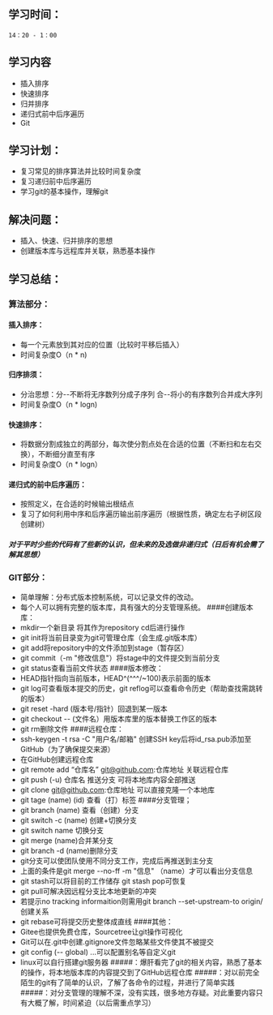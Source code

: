 ## 学习时间：
	14：20 - 1：00
## 学习内容
* 插入排序
* 快速排序
* 归并排序
* 递归式前中后序遍历
* Git
## 学习计划：
* 复习常见的排序算法并比较时间复杂度
* 复习递归前中后序遍历
* 学习git的基本操作，理解git
## 解决问题：
* 插入、快速、归并排序的思想
* 创建版本库与远程库并关联，熟悉基本操作
## 学习总结：
### 算法部分：
#### 插入排序：
*	每一个元素放到其对应的位置（比较时平移后插入）
*   时间复杂度O（n * n)
#### 归序排须：
*   分治思想：分--不断将无序数列分成子序列 合--将小的有序数列合并成大序列
*	时间复杂度O（n * logn)
#### 快速排序：
*   将数据分割成独立的两部分，每次使分割点处在合适的位置（不断扫和左右交换），不断细分直至有序
*   时间复杂度O（n * logn）
#### 递归式的前中后序遍历：
*   按照定义，在合适的时候输出根结点
*	复习了如何利用中序和后序遍历输出前序遍历（根据性质，确定左右子树区段创建树）
##### 对于平时少些的代码有了些新的认识，但未来的及选做非递归式（日后有机会需了解其思想）
### GIT部分：
* 简单理解：分布式版本控制系统，可以记录文件的改动。
* 每个人可以拥有完整的版本库，具有强大的分支管理系统。
####创建版本库：
* mkdir一个新目录 将其作为repository cd后进行操作
* git init将当前目录变为git可管理仓库（会生成.git版本库）
* git add将repository中的文件添加到stage（暂存区）
* git commit（-m "修改信息"）将stage中的文件提交到当前分支
* git status查看当前文件状态
####版本修改：
* HEAD指针指向当前版本，HEAD^(^^^/~100)表示前面的版本
* git log可查看版本提交的历史，git reflog可以查看命令历史（帮助查找需跳转的版本）
* git reset -hard (版本号/指针）回退到某一版本
* git checkout -- (文件名）用版本库里的版本替换工作区的版本
* git rm删除文件
####远程仓库：
* ssh-keygen -t rsa -C "用户名/邮箱" 创建SSH key后将id_rsa.pub添加至GitHub（为了确保提交来源）
* 在GitHub创建远程仓库
* git remote add “仓库名” git@github.com:仓库地址 关联远程仓库
* git push (-u) 仓库名 推送分支 可将本地库内容全部推送
* git clone git@github.com:仓库地址 可以直接克隆一个本地库
* git tage (name) (id) 查看（打）标签
####分支管理；
* git branch (name) 查看（创建）分支
* git switch -c (name) 创建+切换分支
* git switch name 切换分支
* git merge (name)合并某分支
* git branch -d (name)删除分支
* git分支可以使团队使用不同分支工作，完成后再推送到主分支
* 上面的条件是git merge --no-ff -m "信息" （name）才可以看出分支信息
* git stash可以将目前的工作储存 git stash pop可恢复
* git pull可解决因远程分支比本地更新的冲突
* 若提示no tracking informaition则需用git branch --set-upstream-to <branchname> origin/<branchname>创建关系
* git rebase可将提交历史整体成直线
####其他：
* Gitee也提供免费仓库，Sourcetree让git操作可视化
* Git可以在.git中创建.gitignore文件忽略某些文件使其不被提交
* git config (-- global) ...可以配置别名等自定义git
* linux可以自行搭建git服务器
#####：爆肝看完了git的相关内容，熟悉了基本的操作，将本地版本库的内容提交到了GitHub远程仓库
#####：对以前完全陌生的git有了简单的认识，了解了各命令的过程，并进行了简单实践
#####：对分支管理的理解不深，没有实践，很多地方存疑。对此重要内容只有大概了解，时间紧迫（以后需重点学习）


